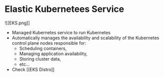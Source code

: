 # Elastic Kubernetees Service
![[EKS.png]]
- Managed Kubernetes service to run Kubernetes
- Automatically manages the availability and scalability of the Kubernetes control plane nodes responsible for:
	- Scheduling containers,
	- Managing application availability, 
	- Storing cluster data, 
	- etc...
- Check [[EKS Distro]]